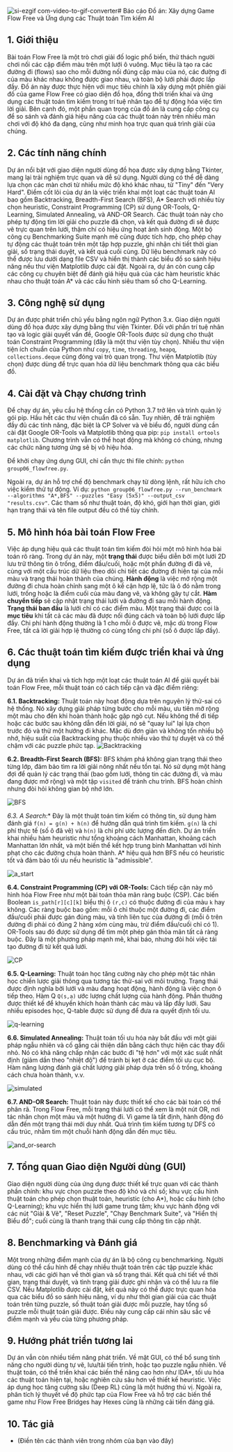 ![si-ezgif com-video-to-gif-converter](https://github.com/user-attachments/assets/fd7f2f6c-8969-4376-9b74-da75fd9be589)# Báo cáo Đồ án: Xây dựng Game Flow Free và Ứng dụng các Thuật toán Tìm kiếm AI

## 1. Giới thiệu

Bài toán Flow Free là một trò chơi giải đố logic phổ biến, thử thách người chơi nối các cặp điểm màu trên một lưới ô vuông. Mục tiêu là tạo ra các đường đi (flows) sao cho mỗi đường nối đúng cặp màu của nó, các đường đi của màu khác nhau không được giao nhau, và toàn bộ lưới phải được lấp đầy. Đồ án này được thực hiện với mục tiêu chính là xây dựng một phiên giải đố của game Flow Free có giao diện đồ họa, đồng thời triển khai và ứng dụng các thuật toán tìm kiếm trong trí tuệ nhân tạo để tự động hóa việc tìm lời giải. Bên cạnh đó, một phần quan trọng của đồ án là cung cấp công cụ để so sánh và đánh giá hiệu năng của các thuật toán này trên nhiều màn chơi với độ khó đa dạng, cũng như minh họa trực quan quá trình giải của chúng.

## 2. Các tính năng chính

Dự án nổi bật với giao diện người dùng đồ họa được xây dựng bằng Tkinter, mang lại trải nghiệm trực quan và dễ sử dụng. Người dùng có thể dễ dàng lựa chọn các màn chơi từ nhiều mức độ khó khác nhau, từ "Tiny" đến "Very Hard". Điểm cốt lõi của dự án là việc triển khai một loạt các thuật toán AI bao gồm Backtracking, Breadth-First Search (BFS), A* Search với nhiều tùy chọn heuristic, Constraint Programming (CP) sử dụng  OR-Tools, Q-Learning, Simulated Annealing, và AND-OR Search. Các thuật toán này cho phép tự động tìm lời giải cho puzzle đã chọn, và kết quả đường đi sẽ được vẽ trực quan trên lưới, thậm chí có hiệu ứng hoạt ảnh sinh động. Một bộ công cụ Benchmarking Suite mạnh mẽ cũng được tích hợp, cho phép chạy tự động các thuật toán trên một tập hợp puzzle, ghi nhận chi tiết thời gian giải, số trạng thái duyệt, và kết quả cuối cùng. Dữ liệu benchmark này có thể được lưu dưới dạng file CSV và hiển thị thành các biểu đồ so sánh hiệu năng nếu thư viện Matplotlib được cài đặt. Ngoài ra, dự án còn cung cấp các công cụ chuyên biệt để đánh giá hiệu quả của các hàm heuristic khác nhau cho thuật toán A* và các cấu hình siêu tham số cho Q-Learning.

## 3. Công nghệ sử dụng

Dự án được phát triển chủ yếu bằng ngôn ngữ Python 3.x. Giao diện người dùng đồ họa được xây dựng bằng thư viện Tkinter. Đối với phần trí tuệ nhân tạo và logic giải quyết vấn đề, Google OR-Tools được sử dụng cho thuật toán Constraint Programming (đây là một thư viện tùy chọn). Nhiều thư viện tiện ích chuẩn của Python như `copy`, `time`, `threading`, `heapq`, `collections.deque` cũng đóng vai trò quan trọng. Thư viện Matplotlib (tùy chọn) được dùng để trực quan hóa dữ liệu benchmark thông qua các biểu đồ.

## 4. Cài đặt và Chạy chương trình

Để chạy dự án, yêu cầu hệ thống cần có Python 3.7 trở lên và trình quản lý gói pip. 
Hầu hết các thư viện chuẩn đã có sẵn. Tuy nhiên, để trải nghiệm đầy đủ các tính năng, đặc biệt là CP Solver và vẽ biểu đồ, người dùng cần cài đặt Google OR-Tools và Matplotlib thông qua pip: `pip install ortools matplotlib`. Chương trình vẫn có thể hoạt động mà không có chúng, nhưng các chức năng tương ứng sẽ bị vô hiệu hóa.

Để khởi chạy ứng dụng GUI, chỉ cần thực thi file chính: `python group06_flowfree.py`.

Ngoài ra, dự án hỗ trợ chế độ benchmark chạy từ dòng lệnh, rất hữu ích cho việc kiểm thử tự động. Ví dụ: `python group06_flowfree.py --run_benchmark --algorithms "A*,BFS" --puzzles "Easy (5x5)" --output_csv "results.csv"`. Các tham số như thuật toán, độ khó, giới hạn thời gian, giới hạn trạng thái và tên file output đều có thể tùy chỉnh.

## 5. Mô hình hóa bài toán Flow Free

Việc áp dụng hiệu quả các thuật toán tìm kiếm đòi hỏi một mô hình hóa bài toán rõ ràng. Trong dự án này, một **trạng thái** được biểu diễn bởi một lưới 2D lưu trữ thông tin ô trống, điểm đầu/cuối, hoặc một phần đường đi đã vẽ, cùng với một cấu trúc dữ liệu theo dõi chi tiết các đường đi hiện tại của mỗi màu và trạng thái hoàn thành của chúng. **Hành động** là việc mở rộng một đường đi chưa hoàn chỉnh sang một ô kề cận hợp lệ, tức là ô đó nằm trong lưới, trống hoặc là điểm cuối của màu đang vẽ, và không gây tự cắt. **Hàm chuyển tiếp** sẽ cập nhật trạng thái lưới và đường đi sau mỗi hành động. **Trạng thái ban đầu** là lưới chỉ có các điểm màu. Một trạng thái được coi là **mục tiêu** khi tất cả các màu đã được nối đúng cách và toàn bộ lưới được lấp đầy. Chi phí hành động thường là 1 cho mỗi ô được vẽ, mặc dù trong Flow Free, tất cả lời giải hợp lệ thường có cùng tổng chi phí (số ô được lấp đầy).

## 6. Các thuật toán tìm kiếm được triển khai và ứng dụng

Dự án đã triển khai và tích hợp một loạt các thuật toán AI để giải quyết bài toán Flow Free, mỗi thuật toán có cách tiếp cận và đặc điểm riêng:

**6.1. Backtracking:** Thuật toán này hoạt động dựa trên nguyên lý thử-sai có hệ thống. Nó xây dựng giải pháp từng bước cho mỗi màu, ưu tiên mở rộng một màu cho đến khi hoàn thành hoặc gặp ngõ cụt. Nếu không thể đi tiếp hoặc các bước sau không dẫn đến lời giải, nó sẽ "quay lui" lại lựa chọn trước đó và thử một hướng đi khác. Mặc dù đơn giản và không tốn nhiều bộ nhớ, hiệu suất của Backtracking phụ thuộc nhiều vào thứ tự duyệt và có thể chậm với các puzzle phức tạp.
![Backtracking](https://github.com/user-attachments/assets/39d883e6-3ff7-407f-a53f-2e23468a2fb0)

**6.2. Breadth-First Search (BFS):** BFS khám phá không gian trạng thái theo từng lớp, đảm bảo tìm ra lời giải nông nhất nếu tồn tại. Nó sử dụng một hàng đợi để quản lý các trạng thái (bao gồm lưới, thông tin các đường đi, và màu đang được mở rộng) và một tập `visited` để tránh chu trình. BFS hoàn chỉnh nhưng đòi hỏi không gian bộ nhớ lớn.

![BFS](https://github.com/user-attachments/assets/8e6fff8b-8085-4b9e-89ba-ec2ffdd41d16)

**6.3. A* Search:** Đây là một thuật toán tìm kiếm có thông tin, sử dụng hàm đánh giá `f(n) = g(n) + h(n)` để hướng dẫn quá trình tìm kiếm. `g(n)` là chi phí thực tế (số ô đã vẽ) và `h(n)` là chi phí ước lượng đến đích. Dự án triển khai nhiều hàm heuristic như tổng khoảng cách Manhattan, khoảng cách Manhattan lớn nhất, và một biến thể kết hợp trung bình Manhattan với hình phạt cho các đường chưa hoàn thành. A* hiệu quả hơn BFS nếu có heuristic tốt và đảm bảo tối ưu nếu heuristic là "admissible".

![a_start](https://github.com/user-attachments/assets/1dde7240-65b6-4a4c-a59f-3f03cfb75f88)

**6.4. Constraint Programming (CP) với OR-Tools:** Cách tiếp cận này mô hình hóa Flow Free như một bài toán thỏa mãn ràng buộc (CSP). Các biến Boolean `is_path[r][c][k]` biểu thị ô `(r,c)` có thuộc đường đi của màu `k` hay không. Các ràng buộc bao gồm: mỗi ô chỉ thuộc một đường đi, các điểm đầu/cuối phải được gán đúng màu, và tính liên tục của đường đi (mỗi ô trên đường đi phải có đúng 2 hàng xóm cùng màu, trừ điểm đầu/cuối chỉ có 1). OR-Tools sau đó được sử dụng để tìm một phép gán thỏa mãn tất cả ràng buộc. Đây là một phương pháp mạnh mẽ, khai báo, nhưng đòi hỏi việc tái tạo đường đi từ kết quả lưới.

![CP](https://github.com/user-attachments/assets/3a942542-745b-4342-8c43-02211c9246e0)

**6.5. Q-Learning:** Thuật toán học tăng cường này cho phép một tác nhân học chiến lược giải thông qua tương tác thử-sai với môi trường. Trạng thái được định nghĩa bởi lưới và màu đang hoạt động, hành động là việc chọn ô tiếp theo. Hàm Q `Q(s,a)` ước lượng chất lượng của hành động. Phần thưởng được thiết kế để khuyến khích hoàn thành các màu và lấp đầy lưới. Sau nhiều episodes học, Q-table được sử dụng để đưa ra quyết định tối ưu.

![q-learning](https://github.com/user-attachments/assets/4e394393-a1e5-405a-b7c8-56744dc84ac3)


**6.6. Simulated Annealing:** Thuật toán tối ưu hóa này bắt đầu với một giải pháp ngẫu nhiên và cố gắng cải thiện dần bằng cách thực hiện các thay đổi nhỏ. Nó có khả năng chấp nhận các bước đi "tệ hơn" với một xác suất nhất định (giảm dần theo "nhiệt độ") để tránh bị kẹt ở các điểm tối ưu cục bộ. Hàm năng lượng đánh giá chất lượng giải pháp dựa trên số ô trống, khoảng cách chưa hoàn thành, v.v.

![simulated](https://github.com/user-attachments/assets/5165609e-b457-499a-8e78-b4bbd0aef0e6)


**6.7. AND-OR Search:** Thuật toán này được thiết kế cho các bài toán có thể phân rã. Trong Flow Free, mỗi trạng thái lưới có thể xem là một nút OR, nơi tác nhân chọn một màu và một hướng đi. Vì game là tất định, hành động đó dẫn đến một trạng thái mới duy nhất. Quá trình tìm kiếm tương tự DFS có cấu trúc, nhằm tìm một chuỗi hành động dẫn đến mục tiêu.

![and_or-search](https://github.com/user-attachments/assets/8c245352-b0c5-4455-8755-be0fb3493059)


## 7. Tổng quan Giao diện Người dùng (GUI)

Giao diện người dùng của ứng dụng được thiết kế trực quan với các thành phần chính: khu vực chọn puzzle theo độ khó và chỉ số; khu vực cấu hình thuật toán cho phép chọn thuật toán, heuristic (cho A*), hoặc cấu hình (cho Q-Learning); khu vực hiển thị lưới game trung tâm; khu vực hành động với các nút "Giải & Vẽ", "Reset Puzzle", "Chạy Benchmark Suite", và "Hiển thị Biểu đồ"; cuối cùng là thanh trạng thái cung cấp thông tin cập nhật.

## 8. Benchmarking và Đánh giá

Một trong những điểm mạnh của dự án là bộ công cụ benchmarking. Người dùng có thể cấu hình để chạy nhiều thuật toán trên các tập puzzle khác nhau, với các giới hạn về thời gian và số trạng thái. Kết quả chi tiết về thời gian, trạng thái duyệt, và tình trạng giải được ghi nhận và có thể lưu ra file CSV. Nếu Matplotlib được cài đặt, kết quả này có thể được trực quan hóa qua các biểu đồ so sánh hiệu năng, ví dụ như thời gian giải của các thuật toán trên từng puzzle, số thuật toán giải được mỗi puzzle, hay tổng số puzzle mỗi thuật toán giải được. Điều này cung cấp cái nhìn sâu sắc về điểm mạnh và yếu của từng phương pháp.

## 9. Hướng phát triển tương lai

Dự án vẫn còn nhiều tiềm năng phát triển. Về mặt GUI, có thể bổ sung tính năng cho người dùng tự vẽ, lưu/tải tiến trình, hoặc tạo puzzle ngẫu nhiên. Về thuật toán, có thể triển khai các biến thể nâng cao hơn như IDA*, tối ưu hóa các thuật toán hiện tại, hoặc nghiên cứu sâu hơn về thiết kế heuristic. Việc áp dụng học tăng cường sâu (Deep RL) cũng là một hướng thú vị. Ngoài ra, phân tích lý thuyết về độ phức tạp của Flow Free và hỗ trợ các biến thể game như Flow Free Bridges hay Hexes cũng là những cải tiến đáng giá.

## 10. Tác giả

*   (Điền tên các thành viên trong nhóm của bạn vào đây)
